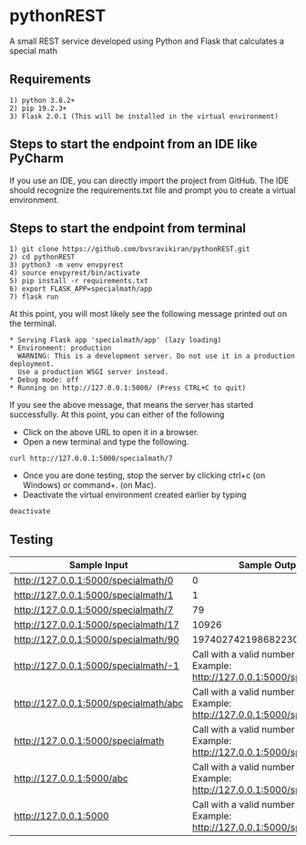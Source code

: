 # pythonREST
A small REST service developed using Python and Flask that calculates a special math

## Requirements
```
1) python 3.8.2+
2) pip 19.2.3+
3) Flask 2.0.1 (This will be installed in the virtual environment)
```
## Steps to start the endpoint from an IDE like PyCharm
If you use an IDE, you can directly import the project from GitHub.
The IDE should recognize the requirements.txt file and prompt you to create a virtual environment.


## Steps to start the endpoint from terminal
 ```
 1) git clone https://github.com/bvsravikiran/pythonREST.git
 2) cd pythonREST
 3) python3 -m venv envpyrest
 4) source envpyrest/bin/activate
 5) pip install -r requirements.txt
 6) export FLASK_APP=specialmath/app
 7) flask run
 ```
 At this point, you will most likely see the following message printed out on the terminal.
 ```
 * Serving Flask app 'specialmath/app' (lazy loading)
 * Environment: production
   WARNING: This is a development server. Do not use it in a production deployment.
   Use a production WSGI server instead.
 * Debug mode: off
 * Running on http://127.0.0.1:5000/ (Press CTRL+C to quit)
 ```
If you see the above message, that means the server has started successfully. At this point, you can either of the following
- Click on the above URL to open it in a browser.
- Open a new terminal and type the following.
```
curl http://127.0.0.1:5000/specialmath/7
```
- Once you are done testing, stop the server by clicking ctrl+c (on Windows) or command+. (on Mac).
- Deactivate the virtual environment created earlier by typing
```
deactivate
```

## Testing
Sample Input  | Sample Output
------------- | -------------
http://127.0.0.1:5000/specialmath/0  | 0
http://127.0.0.1:5000/specialmath/1  | 1
http://127.0.0.1:5000/specialmath/7  | 79
http://127.0.0.1:5000/specialmath/17 | 10926
http://127.0.0.1:5000/specialmath/90 | 19740274219868223074
http://127.0.0.1:5000/specialmath/-1  | Call with a valid number in the URL. Example: http://127.0.0.1:5000/specialmath/7
http://127.0.0.1:5000/specialmath/abc  | Call with a valid number in the URL. Example: http://127.0.0.1:5000/specialmath/7
http://127.0.0.1:5000/specialmath  | Call with a valid number in the URL. Example: http://127.0.0.1:5000/specialmath/7
http://127.0.0.1:5000/abc  | Call with a valid number in the URL. Example: http://127.0.0.1:5000/specialmath/7
http://127.0.0.1:5000  | Call with a valid number in the URL. Example: http://127.0.0.1:5000/specialmath/7

